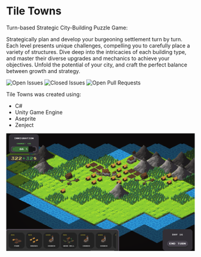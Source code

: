 # Tile Towns
Turn-based Strategic City-Building Puzzle Game:

Strategically plan and develop your burgeoning settlement turn by turn. Each level presents unique challenges, compelling you to carefully place a variety of structures. Dive deep into the intricacies of each building type, and master their diverse upgrades and mechanics to achieve your objectives. Unfold the potential of your city, and craft the perfect balance between growth and strategy.


![Open Issues](https://img.shields.io/github/issues-raw/MountainCat1/The-Greatest-Hero-Of-This-Run.svg)
![Closed Issues](https://img.shields.io/github/issues-closed-raw/MountainCat1/The-Greatest-Hero-Of-This-Run.svg)
![Open Pull Requests](https://img.shields.io/github/issues-pr-raw/MountainCat1/The-Greatest-Hero-Of-This-Run.svg)

Tile Towns was created using:
* C#
* Unity Game Engine
* Aseprite
* Zenject

![Screenshot of the game](/Screenshot.png)
